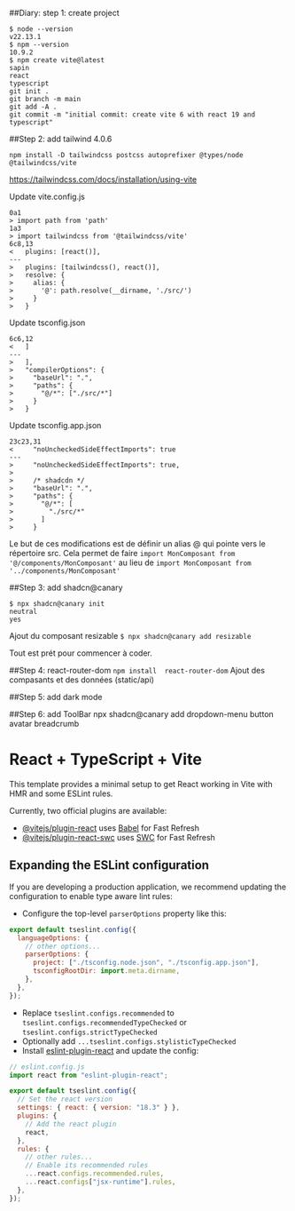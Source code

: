##Diary: step 1: create project

```
$ node --version
v22.13.1
$ npm --version
10.9.2
$ npm create vite@latest
sapin
react
typescript
git init .
git branch -m main
git add -A .
git commit -m "initial commit: create vite 6 with react 19 and typescript"
```

##Step 2: add tailwind 4.0.6

```
npm install -D tailwindcss postcss autoprefixer @types/node @tailwindcss/vite
```

https://tailwindcss.com/docs/installation/using-vite

Update vite.config.js

```
0a1
> import path from 'path'
1a3
> import tailwindcss from '@tailwindcss/vite'
6c8,13
<   plugins: [react()],
---
>   plugins: [tailwindcss(), react()],
>   resolve: {
>     alias: {
>       '@': path.resolve(__dirname, './src/')
>     }
>   }
```

Update tsconfig.json

```
6c6,12
<   ]
---
>   ],
>   "compilerOptions": {
>     "baseUrl": ".",
>     "paths": {
>       "@/*": ["./src/*"]
>     }
>   }
```

Update tsconfig.app.json

```
23c23,31
<     "noUncheckedSideEffectImports": true
---
>     "noUncheckedSideEffectImports": true,
>
>     /* shadcdn */
>     "baseUrl": ".",
>     "paths": {
>       "@/*": [
>         "./src/*"
>       ]
>     }
```

Le but de ces modifications est de définir un alias @ qui pointe vers le répertoire src.
Cela permet de faire
`import MonComposant from '@/components/MonComposant'`
au lieu de
`import MonComposant from '../components/MonComposant'`

##Step 3: add shadcn@canary

```
$ npx shadcn@canary init
neutral
yes
```

Ajout du composant resizable
`$ npx shadcn@canary add resizable`

Tout est prét pour commencer à coder.

##Step 4: react-router-dom
`npm install  react-router-dom`
Ajout des compasants et des données (static/api)

##Step 5: add dark mode

##Step 6: add ToolBar
npx shadcn@canary add dropdown-menu button avatar breadcrumb

# React + TypeScript + Vite

This template provides a minimal setup to get React working in Vite with HMR and some ESLint rules.

Currently, two official plugins are available:

- [@vitejs/plugin-react](https://github.com/vitejs/vite-plugin-react/blob/main/packages/plugin-react/README.md) uses [Babel](https://babeljs.io/) for Fast Refresh
- [@vitejs/plugin-react-swc](https://github.com/vitejs/vite-plugin-react-swc) uses [SWC](https://swc.rs/) for Fast Refresh

## Expanding the ESLint configuration

If you are developing a production application, we recommend updating the configuration to enable type aware lint rules:

- Configure the top-level `parserOptions` property like this:

```js
export default tseslint.config({
  languageOptions: {
    // other options...
    parserOptions: {
      project: ["./tsconfig.node.json", "./tsconfig.app.json"],
      tsconfigRootDir: import.meta.dirname,
    },
  },
});
```

- Replace `tseslint.configs.recommended` to `tseslint.configs.recommendedTypeChecked` or `tseslint.configs.strictTypeChecked`
- Optionally add `...tseslint.configs.stylisticTypeChecked`
- Install [eslint-plugin-react](https://github.com/jsx-eslint/eslint-plugin-react) and update the config:

```js
// eslint.config.js
import react from "eslint-plugin-react";

export default tseslint.config({
  // Set the react version
  settings: { react: { version: "18.3" } },
  plugins: {
    // Add the react plugin
    react,
  },
  rules: {
    // other rules...
    // Enable its recommended rules
    ...react.configs.recommended.rules,
    ...react.configs["jsx-runtime"].rules,
  },
});
```
